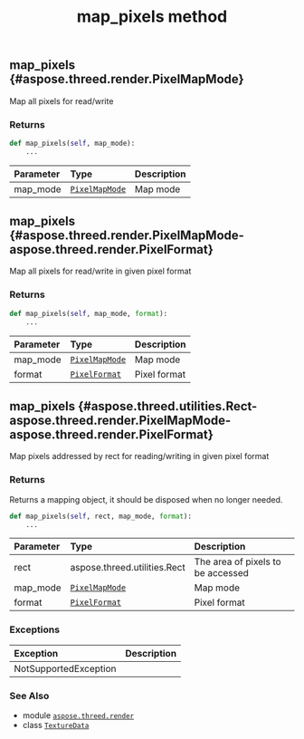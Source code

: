 ﻿---
title: map_pixels method
second_title: Aspose.3D for Python via .NET API References
description: 
type: docs
weight: 40
url: /aspose.threed.render/texturedata/map_pixels/
is_root: false
---

## map_pixels {#aspose.threed.render.PixelMapMode}

Map all pixels for read/write


### Returns 





```python
def map_pixels(self, map_mode):
    ...
```


| Parameter | Type | Description |
| :- | :- | :- |
| map_mode | [`PixelMapMode`](/3d/python-net/aspose.threed.render/pixelmapmode) | Map mode |


## map_pixels {#aspose.threed.render.PixelMapMode-aspose.threed.render.PixelFormat}

Map all pixels for read/write in given pixel format


### Returns 





```python
def map_pixels(self, map_mode, format):
    ...
```


| Parameter | Type | Description |
| :- | :- | :- |
| map_mode | [`PixelMapMode`](/3d/python-net/aspose.threed.render/pixelmapmode) | Map mode |
| format | [`PixelFormat`](/3d/python-net/aspose.threed.render/pixelformat) | Pixel format |


## map_pixels {#aspose.threed.utilities.Rect-aspose.threed.render.PixelMapMode-aspose.threed.render.PixelFormat}

Map pixels addressed by rect for reading/writing in given pixel format


### Returns 


Returns a mapping object, it should be disposed when no longer needed.


```python
def map_pixels(self, rect, map_mode, format):
    ...
```


| Parameter | Type | Description |
| :- | :- | :- |
| rect | aspose.threed.utilities.Rect | The area of pixels to be accessed |
| map_mode | [`PixelMapMode`](/3d/python-net/aspose.threed.render/pixelmapmode) | Map mode |
| format | [`PixelFormat`](/3d/python-net/aspose.threed.render/pixelformat) | Pixel format |
### Exceptions
| Exception | Description |
| :- | :- |
| NotSupportedException |  |





### See Also
* module [`aspose.threed.render`](../../)
* class [`TextureData`](/3d/python-net/aspose.threed.render/texturedata)
